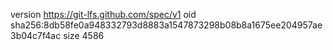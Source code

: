 version https://git-lfs.github.com/spec/v1
oid sha256:8db58fe0a948332793d8883a1547873298b08b8a1675ee204957ae3b04c7f4ac
size 4586
